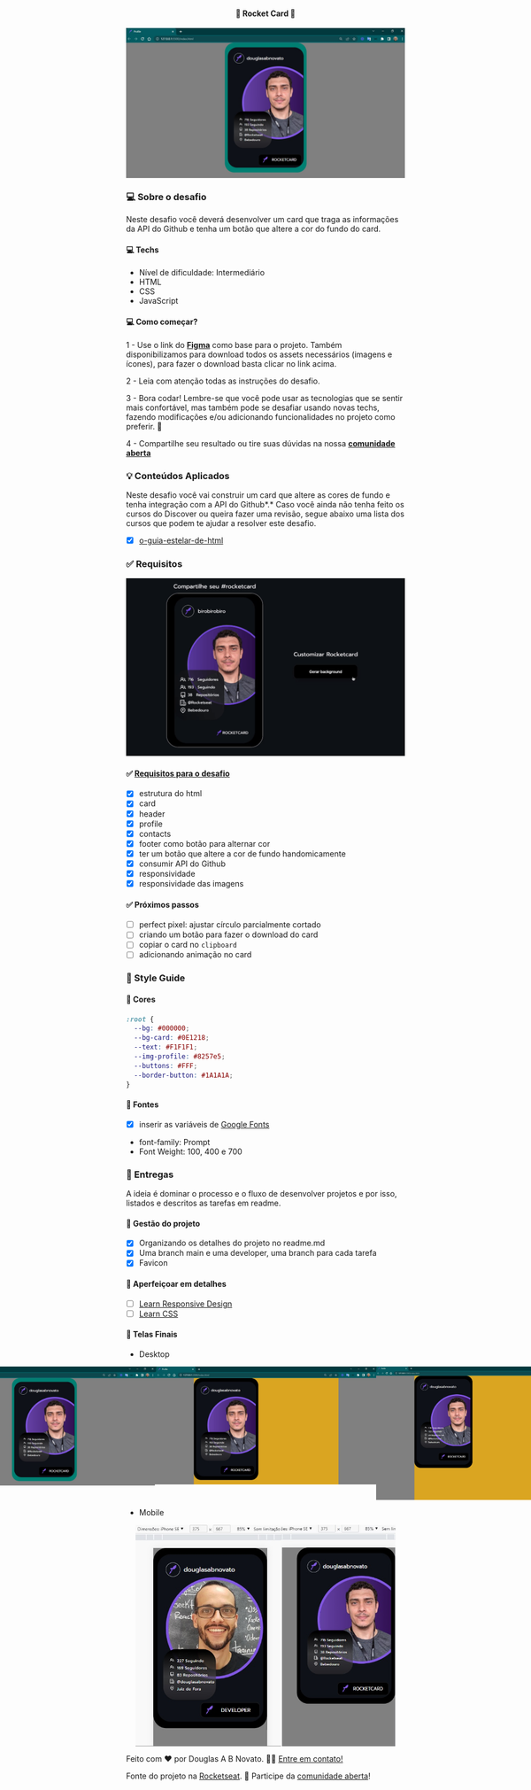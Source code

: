 <h4 align="center"> 
	🚧 Rocket Card 🚀
</h4>

<p align="center" style="display: flex; align-items: flex-start; justify-content: center;">
  <img alt="rocket card" title="#rocket-card" src="./.github/desktop-4.jpg">
</p>    

### 💻 Sobre o desafio 

Neste desafio você deverá desenvolver um card que traga as informações da API do Github e tenha um botão que altere a cor do fundo do card.

#### 💻 Techs

- Nível de dificuldade: Intermediário
- HTML
- CSS
- JavaScript

#### 💻 Como começar? 

1 - Use o link do **[Figma](https://www.figma.com/file/xszb6WTlwCXWqE5jg4q2SO/DD-Rocketcard/duplicate)**   como base para o projeto. Também disponibilizamos para download todos os assets necessários (imagens e ícones), para fazer o download basta clicar no link acima.  

2 - Leia com atenção todas as instruções do desafio.

3 - Bora codar! Lembre-se que você pode usar as tecnologias que se sentir mais confortável, mas também pode se desafiar usando novas techs, fazendo modificações e/ou adicionando funcionalidades no projeto como preferir. 🚀

4 - Compartilhe seu resultado ou tire suas dúvidas na nossa [**comunidade aberta**](https://discord.gg/bacwY2gDCF)  

### 💡 Conteúdos Aplicados

Neste desafio você vai construir um card que altere as cores de fundo e tenha integração com a API do Github*.* Caso você ainda não tenha feito os cursos do Discover ou queira fazer uma revisão, segue abaixo uma lista dos cursos que podem te ajudar a resolver este desafio.

- [x] [o-guia-estelar-de-html](https://app.rocketseat.com.br/discover/course/o-guia-estelar-de-html)

### ✅ **Requisitos**

![preview.gif](./.github/preview.gif) 

#### ✅ [Requisitos para o desafio](https://efficient-sloth-d85.notion.site/Desafio-Rocketcard-0d3572ef941f4a88889191773fe61c44#a37db0b5c5fa456fad709625adb06dd1)
 
- [x] estrutura do html
- [x] card
- [x] header
- [x] profile
- [x] contacts
- [x] footer como botão para alternar cor
- [x] ter um botão que altere a cor de fundo handomicamente 
- [x] consumir API do Github 
- [x] responsividade
- [x] responsividade das imagens 

#### ✅ Próximos passos

- [ ] perfect pixel: ajustar círculo parcialmente cortado
- [ ] criando um botão para fazer o download do card 
- [ ] copiar o card no `clipboard` 
- [ ] adicionando animação no card 

### 🎨 Style Guide

#### 🎨 Cores
 
```css
:root {
  --bg: #000000;
  --bg-card: #0E1218;
  --text: #F1F1F1;
  --img-profile: #8257e5;
  --buttons: #FFF;
  --border-button: #1A1A1A;
}
```

#### 🎨 Fontes

- [x] inserir as variáveis de [Google Fonts](https://fonts.google.com/)
- font-family: Prompt 
- Font Weight: 100, 400 e 700
 
### 📅 Entregas

A ideia é dominar o processo e o fluxo de desenvolver projetos e por isso, listados e descritos as tarefas em readme.

#### 📅 Gestão do projeto

- [x] Organizando os detalhes do projeto no readme.md
- [x] Uma branch main e uma developer, uma branch para cada tarefa
- [x] Favicon

#### 📅 Aperfeiçoar em detalhes

- [ ] [Learn Responsive Design](https://web.dev/learn/design/)
- [ ] [Learn CSS](https://web.dev/learn/css/)

#### 📅 Telas Finais

- Desktop

<p align="center" style="display: flex; align-items: flex-start; justify-content: center;">
  <img alt="login form" title="#login-form" src="./.github/desktop-5.jpg" width="400px">
  <img alt="login form" title="#login-form" src="./.github/desktop-4.jpg" width="400px">
  <img alt="login form" title="#login-form" src="./.github/desktop-3.jpg" width="400px">
  <img alt="login form" title="#login-form" src="./.github/desktop-2.jpg" width="400px">  
  <img alt="login form" title="#login-form" src="./.github/desktop-1.jpg" width="400px">  
</p>  

- Mobile

<p align="center" style="display: flex; align-items: flex-start; justify-content: center;">
  <img alt="login form" title="#rocketnews" src="./.github/mobile-2.jpg" height="400px"> 
  <img alt="login form" title="#rocketnews" src="./.github/mobile-1.jpg" height="400px"> 
</p>  

Feito com ❤️ por Douglas A B Novato. 👋🏽 [Entre em contato!](https://www.linkedin.com/in/douglasabnovato/)
 
Fonte do projeto na [Rocketseat](https://www.rocketseat.com.br/). 👋 Participe da [comunidade aberta](https://discord.gg/bacwY2gDCF)!